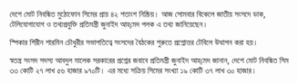 দেশে মোট নিবন্ধিত মুঠোফোন সিমের প্রায় ৪২ শতাংশ নিষ্ক্রিয়। আজ সোমবার বিকেলে জাতীয় সংসদে ডাক, টেলিযোগাযোগ ও তথ্যপ্রযুক্তি প্রতিমন্ত্রী জুনাইদ আহ্‌মেদ পলক এ তথ্য জানিয়েছেন।

স্পিকার শিরীন শারমিন চৌধুরীর সভাপতিত্বে সংসদের বৈঠকের শুরুতে প্রশ্নোত্তর টেবিলে উত্থাপন করা হয়।

স্বতন্ত্র সংসদ সদস্য আবদুল মালেক সরকারের প্রশ্নের জবাবে প্রতিমন্ত্রী জুনাইদ আহ্‌মেদ জানান, দেশে মোট নিবন্ধিত সিম ৩৩ কোটি ২৭ লাখ ৫৬ হাজার ৯৭০টি। এর মধ্যে সক্রিয় সিমের সংখ্যা ১৯ কোটি ৩৭ লাখ ৩০ হাজার।
